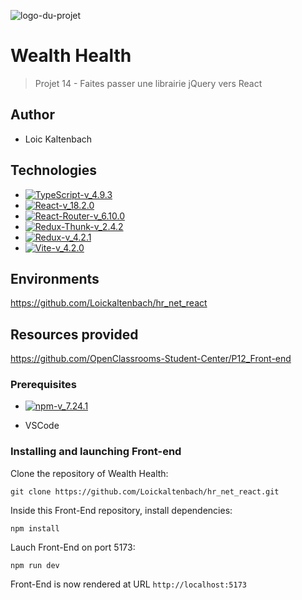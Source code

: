 ![logo-du-projet](https://user.oc-static.com/upload/2020/08/14/15974125765772_image2.jpg)

# Wealth Health
> Projet 14 - Faites passer une librairie jQuery vers React
## Author 

- Loic Kaltenbach

## Technologies

- [![TypeScript-v_4.9.3](https://img.shields.io/badge/TypeScript-v_4.9.3-violet)](https://www.typescriptlang.org/)
- [![React-v_18.2.0](https://img.shields.io/badge/React-v_18.2.0-blue)](https://fr.reactjs.org/)
- [![React-Router-v_6.10.0](https://img.shields.io/badge/React_Router-v_6.10.0-yellow)](https://reactrouter.com/en/main)
- [![Redux-Thunk-v_2.4.2](https://img.shields.io/badge/Redux_Thunk-v_2.4.2-red)](https://github.com/reduxjs/redux-thunk)
- [![Redux-v_4.2.1](https://img.shields.io/badge/Redux-v_4.2.1-pink)](https://redux.js.org/)
- [![Vite-v_4.2.0](https://img.shields.io/badge/Vite-v_4.2.0-green)](https://vitejs.dev/)

## Environments

https://github.com/Loickaltenbach/hr_net_react

## Resources provided

https://github.com/OpenClassrooms-Student-Center/P12_Front-end

### Prerequisites

- [![npm-v_7.24.1](https://img.shields.io/badge/npm-v_7.24.1-orange)](https://docs.npmjs.com/)

- VSCode

### Installing and launching Front-end

Clone the repository of Wealth Health:

`git clone https://github.com/Loickaltenbach/hr_net_react.git`

Inside this Front-End repository, install dependencies:

`npm install`

Lauch Front-End on port 5173:

`npm run dev`

Front-End is now rendered at URL `http://localhost:5173`
